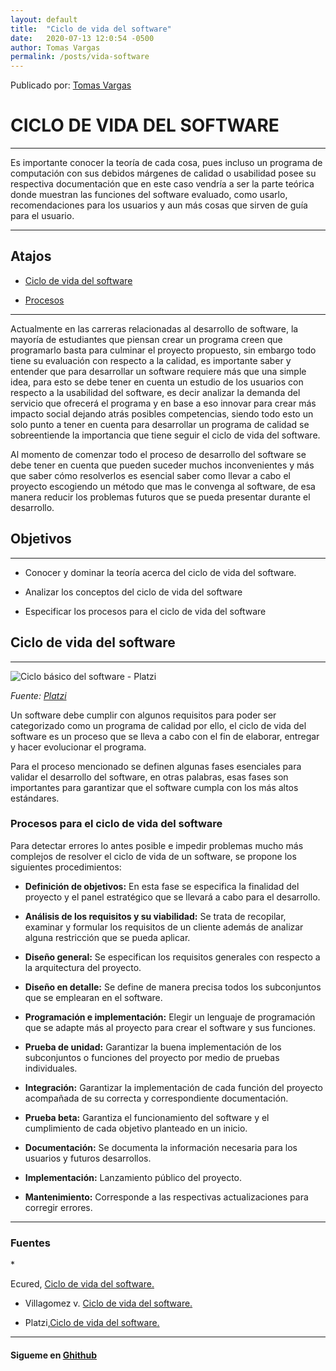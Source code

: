 ```yaml
---
layout: default
title:  "Ciclo de vida del software"
date:   2020-07-13 12:0:54 -0500
author: Tomas Vargas
permalink: /posts/vida-software
---
```

<script src="https://kit.fontawesome.com/7316530f41.js" crossorigin="anonymous"></script>
<p>Publicado por: <a class="aa" href="https://github.com/tomvargas">Tomas Vargas</a></p>

<h1>CICLO DE VIDA DEL SOFTWARE</h1>
<hr> 
<p>Es importante conocer la teoría de cada cosa, pues incluso un programa de computación con sus debidos márgenes de
calidad o usabilidad posee su respectiva documentación que en este caso vendría a ser la parte teórica donde muestran
las funciones del software evaluado, como usarlo, recomendaciones para los usuarios y aun más cosas que sirven de guía
para el usuario.</p>
<hr>
<h2>Atajos</h2>

* <p> <a class="aa" href="#cic"> Ciclo de vida del software</a></p>

* <p> <a class="aa" href="#proc"> Procesos</a  ></p>

<hr>
<p>Actualmente en las carreras relacionadas al desarrollo de software, la mayoría de estudiantes que piensan crear un
programa creen que programarlo basta para culminar el proyecto propuesto, sin embargo todo tiene su evaluación con
respecto a la calidad, es importante saber y entender que para desarrollar un software requiere más que una simple idea,
para esto se debe tener en cuenta un estudio de los usuarios con respecto a la usabilidad del software, es decir
analizar la demanda del servicio que ofrecerá el programa y en base a eso innovar para crear más impacto social dejando
atrás posibles competencias, siendo todo esto un solo punto a tener en cuenta para desarrollar un programa de calidad se
sobreentiende la importancia que tiene seguir el ciclo de vida del software.</p>
<p>Al momento de comenzar todo el proceso de desarrollo del software se debe tener en cuenta que pueden suceder muchos
inconvenientes y más que saber cómo resolverlos es esencial saber como llevar a cabo el proyecto escogiendo un método
que mas le convenga al software, de esa manera reducir los problemas futuros que se pueda presentar durante el
desarrollo.</p>

<h2>Objetivos</h2>
<hr>

* Conocer y dominar la teoría acerca del ciclo de vida del software.

* Analizar los conceptos del ciclo de vida del software

* Especificar los procesos para el ciclo de vida del software


<h2 id="cic">Ciclo de vida del software</h2>
<hr>
<div><img src="https://static.platzi.com/media/user_upload/Pruebas-ciclo-835002f6-962a-4c8c-9512-cfdee1a5db13.jpg" alt="Ciclo básico del software - Platzi">
<p style="font-style: italic;">Fuente: <a class="aa" href="https://platzi.com/clases/1421-pruebas-software/15303-ciclo-de-vida-del-software/">Platzi</a></p></div>
<p>Un software debe cumplir con algunos requisitos para poder ser categorizado como un programa de calidad por ello, el
ciclo de vida del software es un proceso que se lleva a cabo con el fin de elaborar, entregar y hacer evolucionar el
programa.</p>
<p>Para el proceso mencionado se definen algunas fases esenciales para validar el desarrollo del software, en otras
palabras, esas fases son importantes para garantizar que el software cumpla con los más altos estándares.</p>
<h3 id="proc">Procesos para el ciclo de vida del software</h3>
<p>Para detectar errores lo antes posible e impedir problemas mucho más complejos de resolver el ciclo de vida de un
software, se propone los siguientes procedimientos:</p>

* **Definición de objetivos:** En esta fase se especifica la finalidad del proyecto y el panel estratégico que se llevará a cabo para el desarrollo.

* **Análisis de los requisitos y su viabilidad:** Se trata de recopilar, examinar y formular los requisitos de un cliente además de analizar alguna restricción que se pueda aplicar.

* **Diseño general:** Se especifican los requisitos generales con respecto a la arquitectura del proyecto.

* **Diseño en detalle:** Se define de manera precisa todos los subconjuntos que se emplearan en el software.

* **Programación e implementación:** Elegir un lenguaje de programación que se adapte más al proyecto para crear el software y sus funciones.

* **Prueba de unidad:** Garantizar la buena implementación de los subconjuntos o funciones del proyecto por medio de pruebas individuales.

* **Integración:** Garantizar la implementación de cada función del proyecto acompañada de su correcta y correspondiente documentación.

* **Prueba beta:** Garantiza el funcionamiento del software y el cumplimiento de cada objetivo planteado en un inicio.

* **Documentación:** Se documenta la información necesaria para los usuarios y futuros desarrollos.

* **Implementación:** Lanzamiento público del proyecto.

* **Mantenimiento:** Corresponde a las respectivas actualizaciones para corregir errores.




<hr>
<h3>Fuentes</h3>
* <p>Ecured, <a class="aa" href="https://www.ecured.cu/index.php?title=Ciclo_de_vida_del_software">Ciclo de vida del software. </a></p>

* <p>Villagomez v. <a class="aa" href="https://es.ccm.net/contents/223-ciclo-de-vida-del-software#:~:text=vida%20del%20software-,Ciclo%20de%20vida%20del%20'software',inicial%20hasta%20la%20fase%20final.&text=El%20ciclo%20de%20vida%20b%C3%A1sico,papel%20en%20la%20estrategia%20global.">Ciclo de vida del software.</a></p>

* <p>Platzi,<a class="aa" href="https://platzi.com/clases/1421-pruebas-software/15303-ciclo-de-vida-del-software/">Ciclo de vida del software.</a></p>

<hr>
<h4>Sigueme en <a class="aa" href="https://github.com/tomvargas" target="_blank"><i class="fab fa-github"></i> Ghithub</a></h4>


